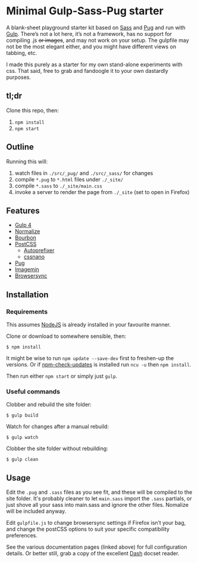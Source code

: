 Minimal Gulp-Sass-Pug starter
==============================================================

A blank-sheet playground starter kit based on [Sass](http://sass-lang.com) and [Pug](https://pugjs.org/) and run with [Gulp](https://gulpjs.com). There’s not a lot here, it’s not a framework, has no support for compiling .js ~~or images~~, and may not work on your setup. The gulpfile may not be the most elegant either, and you might have different views on tabbing, etc.

I made this purely as a starter for my own stand-alone experiments with css. That said, free to grab and fandoogle it to your own dastardly purposes.


## tl;dr

Clone this repo, then:

1. `npm install`
2. `npm start`

## Outline

Running this will:

1. watch files in `./src/_pug/` and `./src/_sass/` for changes
1. compile `*.pug` to `*.html` files under `./_site/`
1. compile `*.sass` to `./_site/main.css`
1. invoke a server to render the page from `./_site` (set to open in Firefox)

## Features

- [Gulp 4](https://gulpjs.com)
- [Normalize](https://necolas.github.io/normalize.css/)
- [Bourbon](https://www.bourbon.io)
- [PostCSS](https://postcss.org)
	- [Autoprefixer](https://github.com/postcss/autoprefixer)
	- [cssnano](https://cssnano.co)
- [Pug](https://pugjs.org/)
- [Imagemin](https://github.com/imagemin/imagemin)
- [Browsersync](https://www.browsersync.io)

## Installation

### Requirements

This assumes [NodeJS](https://nodejs.org/) is already installed in your favourite manner.

Clone or download to somewhere sensible, then:

```
$ npm install
```

It might be wise to run `npm update --save-dev` first to freshen-up the versions. Or if [npm-check-updates](https://github.com/raineorshine/npm-check-updates) is installed run `ncu -u` then `npm install`.

Then run either `npm start` or simply just `gulp`.

### Useful commands

Clobber and rebuild the site folder:

```
$ gulp build
```

Watch for changes after a manual rebuild:

```
$ gulp watch
```

Clobber the site folder without rebuilding:
```
$ gulp clean
```

## Usage
Edit the `.pug` and `.sass` files as you see fit, and these will be compiled to the site folder. It's probably cleaner to let `main.sass` import the `.sass` partials, or just shove all your sass into main.sass and ignore the other files. Nomalize will be included anyway.

Edit `gulpfile.js` to change browsersync settings if Firefox isn’t your bag, and change the postCSS options to suit your specific compatibility preferences.

See the various documentation pages (linked above) for full configuration details. Or better still, grab a copy of the excellent [Dash](https://kapeli.com/dash) docset reader.